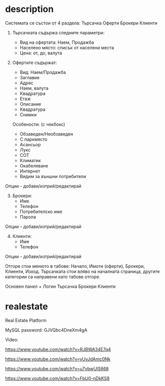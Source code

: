 description
===========

Системата се състои от 4 раздела: 
  Търсачка
  Оферти 
  Брокери
  Клиенти
  
1. Търсачката съдържа следните параметри:
   - Вид на офертата: Наем, Продажба
   - Населено място: списък от населени места
   - Цена: от, до, валута
  
2. Офертите съдържат:
   - Вид: Наем/Продажба
   - Заглавие
   - Адрес
   - Наем, валута
   - Квадратура
   - Етаж
   - Описание
   - Квадратура
   - Снимки
   
   Особености: (с чекбокс)
   - Обзаведен/Необзаведен
   - С паркмясто
   - Асансьор
   - Лукс
   - СОТ
   - Климатик
   - Окабеляване
   - Интернет
   - Видим за външни потребители
   
Опции - добави/изтрий/редактирай

3. Брокери:
   - Име
   - Телефон
   - Потребителско име
   - Парола

Опции - добави/изтрий/редактирай
   
4. Клиенти:
   - Име
   - Телефон

Опции - добави/изтрий/редактирай

Отгоре стои менюто в табове: Начало, Имоти (оферти), Брокери, Клиенти, Изход. Търсачката стои вляво на началната страница, другите категории са направени като табове отгоре.

Основен панел + Логин
Търсачка
Брокери
Клиенти

realestate
==========

Real Estate Platform

MySQL password: GJVQbc4DneXm4gA

Video:

https://www.youtube.com/watch?v=RJBWA34E7q4

https://www.youtube.com/watch?v=yUvJdAmc0Nk

https://www.youtube.com/watch?v=u7vbwUlS668

https://www.youtube.com/watch?v=FbU0-nDkKS8
